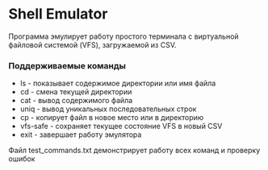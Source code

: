 <h1>Shell Emulator</h1>
<p>Программа эмулирует работу простого терминала с виртуальной файловой системой (VFS), загружаемой из CSV.</p>
<h3>Поддерживаемые команды</h3>
<ul>
  <li>ls - показывает содержимое директории или имя файла</li>
  <li>cd - смена текущей директории</li>
  <li>cat - вывод содержимого файла</li>
  <li>uniq - вывод уникальных последовательных строк</li>
  <li>cp - копирует файл в новое место или в директорию</li>
  <li>vfs-safe - сохраняет текущее состояние VFS в новый CSV</li>
  <li>exit - завершает работу эмулятора</li>
</ul>
<p>Файл test_commands.txt демонстрирует работу всех команд и проверку ошибок</p>


